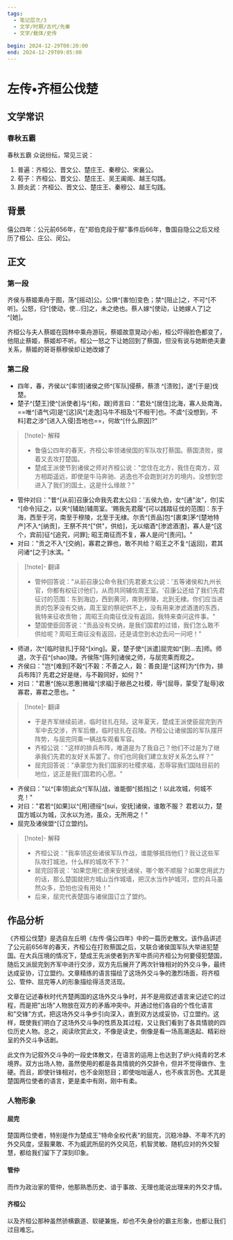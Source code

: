 ```yaml
---
tags:
  - 笔记层次/3
  - 文学/时期/古代/先秦
  - 文学/载体/史传
  
begin: 2024-12-29T08:20:00
end: 2024-12-29T09:05:00
---
```



# 左传•齐桓公伐楚

## 文学常识


### 春秋五霸

春秋五霸 众说纷纭，常见三说：

1. 普遍：齐桓公、晋文公、楚庄王、秦穆公、宋襄公。
2. 荀子：齐桓公、晋文公、楚庄王、吴王阖阁、越王勾践。
3. 顾炎武：齐桓公、晋文公、楚庄王、秦穆公、越王勾践。



## 背景

僖公四年：公元前656年，在"郑伯克段于鄢"事件后66年，鲁国自隐公之后又经历了桓公、庄公、闵公。

## 正文

### 第一段

齐侯与蔡姬乘舟于囿，荡^[摇动]公。公惧^[害怕]变色；禁^[阻止]之，不可^[不听]。公怒，归^[使动，使…归]之，未之绝也。蔡人嫁^[使动，让她嫁人了]之^[她]。

齐桓公与夫人蔡姬在园林中乘舟游玩，蔡姬故意晃动小船，桓公吓得脸色都变了，他阻止蔡姬，蔡姬却不听。桓公一怒之下让她回到了蔡国，但没有说与她断绝夫妻关系，蔡姬的哥哥蔡穆侯却让她改嫁了

### 第二段

- 四年，春，齐侯以^[率领]诸侯之师^[军队]侵蔡，蔡溃 ^[溃败]，遂^[于是]伐楚。
- 楚子^[楚王]使^[派使者]与^[和，跟]师言曰："君处^[居住]北海，寡人处南海，==唯^[语气词]是^[这]风^[走逸]马牛不相及^[不相干]也。不虞^[没想到，不料]君之涉^[进入入侵]吾地也==，何故^[什么原因]?"

> [!note]- 解释
>
> - 鲁僖公四年的春天，齐桓公率领诸侯国的军队攻打蔡国。蔡国溃败，接着又去攻打楚国。
> - 楚成王派使节到诸侯之师对齐桓公说："您住在北方，我住在南方，双方相距遥远，即使是牛马奔驰、逃逸也不会跑到对方的境内，没想到您进入了我们的国土，这是什么缘故？"

- 管仲对曰："昔^[从前]召康公命我先君太公曰：'五侯九伯，女^[通"汝"，你]实^[命令]征之，以夹^[辅助]辅周室。'赐我先君履^[可以践踏征伐的范围]：东于海，西至于河，南至于穆陵，北至于无棣。尔贡^[贡品]包^[裹束]茅^[楚地特产]不入^[纳贡]，王祭不共^["供"，供给]，无以缩酒^[渗滤酒渣]，寡人是^[这个，宾前]征^[追究，问罪]; 昭王南征而不复，寡人是问^[责问]。"
- 对曰："贡之不入^[交纳]，寡君之罪也，敢不共给？昭王之不复^[返回]，君其问诸^[之于]水滨。"

> [!note]- 翻译
>
> - 管仲回答说："从前召康公命令我们先君姜太公说：'五等诸侯和九州长官，你都有权征讨他们，从而共同辅佐周王室。'召康公还给了我们先君征讨的范围：东到海边，西到黄河，南到穆陵，北到无棣。你们应当进贡的包茅没有交纳，周王室的祭祀供不上，没有用来渗滤酒渣的东西，我特来征收贡物； 周昭王向南征伐没有返回，我特来查问这件事。"
> - 楚国使臣回答说："贡品没有交纳，是我们国君的过错，我们怎么敢不供给呢？周昭王南征没有返回，还是请您到水边去问一问吧！"

- 师进，次^[临时驻扎]于陉^[xing]。夏，楚子使^[派遣]屈完如^[到…去]师。师退，次于召^[shao]陵。齐侯陈^[陈列]诸侯之师，与屈完乘而观之。
- 齐侯曰："岂^[难到]不穀^[不榖：不善之人，榖：善良]是^[这样]为^[作为，排兵布阵]? 先君之好是继，与不穀同好，如何？"
- 对曰："君惠^[施以恩惠]微福^[求福]于敝邑之社稷，辱^[屈辱，蒙受了耻辱]收寡君，寡君之愿也。"

> [!note]- 翻译
>
> - 于是齐军继续前进，临时驻扎在陉。这年夏天，楚成王派使臣屈完到齐军中去交涉，齐军后撤，临时驻扎在召陵。齐桓公让诸侯国的军队摆开阵势，与屈完同乘一辆战车观看军容。
> - 齐桓公说："这样的排兵布阵，难道是为了我自己？他们不过是为了继承我们先君的友好关系罢了。你们也同我们建立友好关系怎么样？"
> - 屈完回答说："承蒙您为我们国家的社稷求福，忍辱容我们国陆目前的地位，这正是我们国君的心愿。"

- 齐侯曰："以^[率领]此众^[军队]战，谁能御^[抵挡]之！以此攻城，何城不克！"
- 对曰："君若^[如果]以^[用]德绥^[sui，安抚]诸侯，谁敢不服？ 君若以力，楚国方城以为城，汉水以为池，虽众，无所用之！"
- 屈完及诸侯盟^[订立盟约]。

> [!note]- 解释
>
> - 齐桓公说："我率领这些诸侯军队作战，谁能够抵挡他们？我让这些军队攻打城池，什么样的城攻不下？"
> - 屈完回答说：'如果您用仁德来安抚诸侯，哪个敢不顺服？如果您用武力的话，那么楚国就把方城山当作城墙，把汉水当作护城河，您的兵马虽然众多，恐怕也没有用处！"
> - 后来，屈完代表楚国与诸侯国订立了盟约。

## 作品分析

《齐桓公伐楚》是选自左丘明《左传·僖公四年》中的一篇历史散文。该作品讲述了公元前656年的春天，齐桓公在打败蔡国之后，又联合诸侯国军队大举进犯楚国。在大兵压境的情况下，楚成王先派使者到齐军中质问齐桓公为何要侵犯楚国，随后又派屈完到齐军中进行交涉，双方先后展开了两次针锋相对的外交斗争，最终达成妥协，订立盟约。文章精练的语言描绘了这场外交斗争的激烈场面，将齐桓公、管仲、屈完等人的形象描绘得活灵活现。

文章在记述春秋时代齐楚两国的这场外交斗争时，并不是用叙述语言来记述它的过程，而是把"出场"人物放在双方的矛盾冲突中。并通过他们各自的个性化语言和"交锋"方式，把这场外交斗争步引向深入，直到双方达成妥协，订立盟约。这样，既使我们明白了这场外交斗争的性质及其过程，又让我们看到了各具情貌的四位历史人物。总之，阅读欣赏此文，不像是读史，倒像是看一场高潮迭起、精彩纷呈的外交斗争话剧。

此文作为记叙外交斗争的一段史体散文，在语言的运用上也达到了炉火纯青的艺术境界。双方出场人物，虽然使用的都是各具情貌的外交辞令，但并不觉得做作、生硬。而且，即使针锋相对，也不金刚怒目；即使咄咄逼人，也不疾言厉色。尤其是楚国两位使者的语言，更是柔中有刚，刚中有柔。

### 人物形象

#### 屈完

楚国两位使者，特别是作为楚成王"特命全权代表"的屈完，沉稳冷静、不卑不亢的外交风度，坚毅果敢、不为威武所屈的外交风范，机智灵敏、随机应对的外交智慧，都给我们留下了深刻印象。

#### 管仲

而作为政治家的管仲，他那熟悉历史、谙于事故、无理也能说出理来的外交才情。

#### 齐桓公

以及齐桓公那种虽然骄横霸道、软硬兼施，却也不失身份的霸主形象，也都让我们过目难忘。
